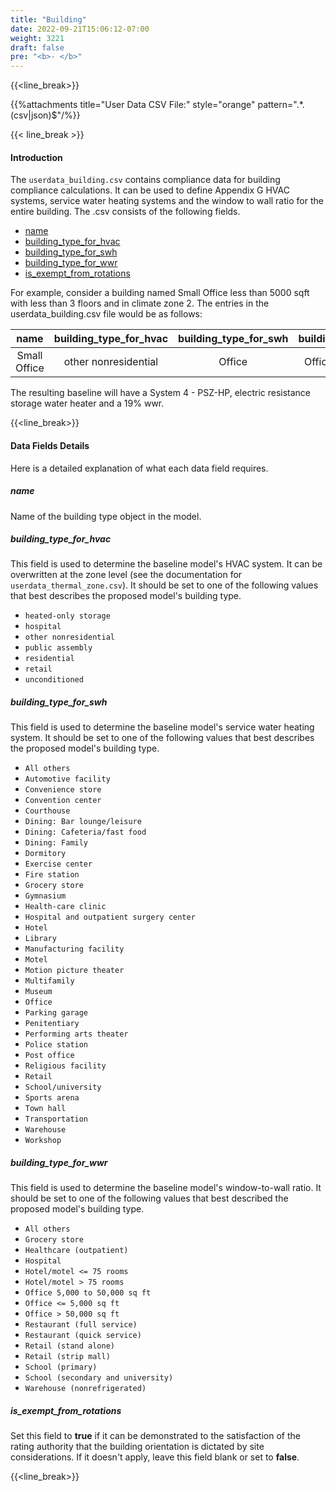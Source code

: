 ```yaml
---
title: "Building"
date: 2022-09-21T15:06:12-07:00
weight: 3221
draft: false
pre: "<b>- </b>"
---
```


{{<line_break>}}

{{%attachments title="User Data CSV File:" style="orange" pattern=".*\.(csv|json)$"/%}}

{{< line_break >}}

#### Introduction 

The `userdata_building.csv` contains compliance data for building compliance calculations. It can be used to define Appendix G HVAC systems, service water heating systems and the window to wall ratio for the entire building. The .csv consists of the following fields. 

<!--![userdata_building](/BEM-for-PRM/user_guide/add_compliance_data/images/user_data_building_sample.PNG?width=400px&align=left&classes=border,alignLeft) -->


- [name](#name)
- [building_type_for_hvac](#building_type_for_hvac)
- [building_type_for_swh](#building_type_for_swh)
- [building_type_for_wwr](#building_type_for_wwr)
- [is_exempt_from_rotations](#is_exempt_from_rotations)

For example, consider a building named Small Office less than 5000 sqft with less than 3 floors and in climate zone 2. The entries in the userdata_building.csv file would be as follows:

|name|building_type_for_hvac|building_type_for_swh|building_type_for_wwr|is_exempt_from_rotations|
|:--:|:--------------------:|:-------------------:|:-------------------:|:----------------------:|
|Small Office| other nonresidential |Office|Office <= 5,000 sq ft|false|

The resulting baseline will have a System 4 - PSZ-HP, electric resistance storage water heater and a 19% wwr. 

{{<line_break>}}

#### Data Fields Details

Here is a detailed explanation of what each data field requires. 

##### **name** 
Name of the building type object in the model. 

##### **building_type_for_hvac**
This field is used to determine the baseline model's HVAC system. It can be overwritten at the zone level (see the documentation for `userdata_thermal_zone.csv`). It should be set to one of the following values that best describes the proposed model's building type.
- `heated-only storage`
- `hospital`
- `other nonresidential`
- `public assembly`
- `residential`
- `retail`
- `unconditioned`

##### **building_type_for_swh**
This field is used to determine the baseline model's service water heating system. It should be set to one of the following values that best describes the proposed model's building type.
- `All others`
- `Automotive facility`
- `Convenience store`
- `Convention center`
- `Courthouse`
- `Dining: Bar lounge/leisure`
- `Dining: Cafeteria/fast food`
- `Dining: Family`
- `Dormitory`
- `Exercise center`
- `Fire station`
- `Grocery store`
- `Gymnasium`
- `Health-care clinic`
- `Hospital and outpatient surgery center`
- `Hotel`
- `Library`
- `Manufacturing facility`
- `Motel`
- `Motion picture theater`
- `Multifamily`
- `Museum`
- `Office`
- `Parking garage`
- `Penitentiary`
- `Performing arts theater`
- `Police station`
- `Post office`
- `Religious facility`
- `Retail`
- `School/university`
- `Sports arena`
- `Town hall`
- `Transportation`
- `Warehouse`
- `Workshop`

##### **building_type_for_wwr**
This field is used to determine the baseline model's window-to-wall ratio. It should be set to one of the following values that best described the proposed model's building type.
- `All others`
- `Grocery store`
- `Healthcare (outpatient)`
- `Hospital`
- `Hotel/motel <= 75 rooms`
- `Hotel/motel > 75 rooms`
- `Office 5,000 to 50,000 sq ft`
- `Office <= 5,000 sq ft`
- `Office > 50,000 sq ft`
- `Restaurant (full service)`
- `Restaurant (quick service)`
- `Retail (stand alone)`
- `Retail (strip mall)`
- `School (primary)`
- `School (secondary and university)`
- `Warehouse (nonrefrigerated)`

##### **is_exempt_from_rotations**
Set this field to **true** if it can be demonstrated to the satisfaction of the rating authority that the building orientation is dictated by site considerations. If it doesn't apply, leave this field blank or set to **false**.

{{<line_break>}}